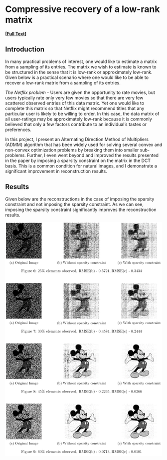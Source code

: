# Compressive recovery of a low-rank matrix
**[[Full Text][4]]**

## Introduction
In many practical problems of interest, one would like to estimate a matrix from a sampling of its entries. The matrix we wish to estimate is known to be structured in the sense that it is
low-rank or approximately low-rank. Given below is a practical scenario where one would
like to be able to recover a low-rank matrix from a sampling of its entries.

_The Netflix problem_ - Users are given the opportunity to rate movies, but users typically rate only very few movies so that there are very few scattered
observed entries of this data matrix. Yet one would like to complete this matrix so that Netflix
might recommend titles that any particular user is likely to be willing to order. In this case, the data matrix of all
user-ratings may be approximately low-rank because it is commonly believed that only a few factors contribute
to an individual’s tastes or preferences.

In this project, I present an Alternating Direction Method of Multipliers
(ADMM) algorithm that has been widely used for solving several convex and non-convex optimization problems
by breaking them into smaller sub-problems. Further, I even went beyond and improved the results presented in the paper by imposing a sparsity constraint
on the matrix in the DCT basis. This is a common condition for natural images, and I demonstrate a significant
improvement in reconstruction results.

## Results
Given below are the reconstructions in the case of imposing the sparsity
constraint and not imposing the sparsity constraint. As we can see, imposing the sparsity constraint significantly improves the reconstruction results.

<div class="row">
  <div class="column">
    <img src="matrix.png">
  </div>
</div>

[4]: https://arunabh98.github.io/reports/matrix_completion.pdf
